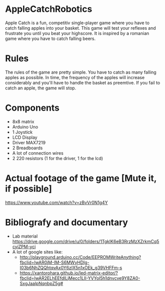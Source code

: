 # AppleCatchRobotics
Apple Catch is a fun, competitiv single-player game where you have to catch falling apples into your basket. This game will test your reflexes and frustrate you until you beat your highscore. It is inspired by a romanian game where you have to catch falling beers.

# Rules

The rules of the game are pretty simple. You have to catch as many falling apples as possible. In time, the frequency of the apples will increase considerably and you'll have to handle the basket as preemtive. If you fail to catch an apple, the game will stop.

# Components

- 8x8 matrix
- Arduino Uno
- 1 Joystick
- LCD Display
- Driver MAX7219
- 2 Breadboards 
- A lot of connection wires
- 2 220 resistors (1 for the driver, 1 for the lcd)

# Actual footage of the game [Mute it, if possible]

https://www.youtube.com/watch?v=zBvVr0N1g4Y

# Bibliografy and documentary

- Lab material https://drive.google.com/drive/u/0/folders/1TgkIK6eB3RrzMzXZrkmCq5cyiZPM-yci
- A lot of google sites like: 
  - http://playground.arduino.cc/Code/EEPROMWriteAnything?fbclid=IwAR0jM-IM-S6MWyHDIg-I03b6NhZQQhtqvAx0Y6zIX5n1xOEk_g39VHFFm-s
  - https://xantorohara.github.io/led-matrix-editor/?fbclid=IwAR2ELhEEfdILjMecc1LII-YVYol5h1dnvcve9Y8ZA0-SxgJaalpNqnbpZ5g#
